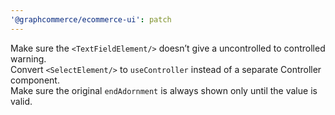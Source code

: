```yaml
---
'@graphcommerce/ecommerce-ui': patch
---
```


Make sure the `<TextFieldElement/>` doesn’t give a uncontrolled to controlled warning.  
Convert `<SelectElement/>` to `useController` instead of a separate Controller component.  
Make sure the original `endAdornment` is always shown only until the value is valid.
